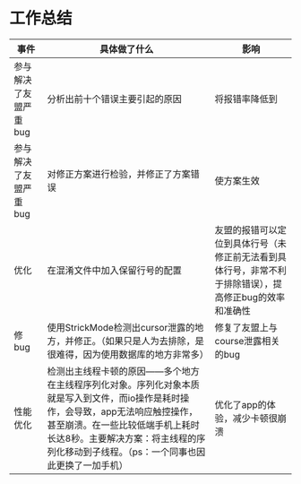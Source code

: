 # 工作总结

| 事件 | 具体做了什么 | 影响 |
| -- | -- | -- |
|参与解决了友盟严重bug| 分析出前十个错误主要引起的原因 | 将报错率降低到 |
|参与解决了友盟严重bug| 对修正方案进行检验，并修正了方案错误 | 使方案生效 |
|优化 |在混淆文件中加入保留行号的配置 | 友盟的报错可以定位到具体行号（未修正前无法看到具体行号，非常不利于排除错误），提高修正bug的效率和准确性 |
|修bug |使用StrickMode检测出cursor泄露的地方，并修正。（如果只是人为去排除，是很难得，因为使用数据库的地方非常多） | 修复了友盟上与course泄露相关的bug |
|性能优化 |检测出主线程卡顿的原因——多个地方在主线程序列化对象。序列化对象本质就是写入到文件，而io操作是耗时操作，会导致，app无法响应触控操作，甚至崩溃。在一些比较低端手机上耗时长达8秒。主要解决方案：将主线程的序列化移动到子线程。（ps：一个同事也因此更换了一加手机）| 优化了app的体验，减少卡顿很崩溃 |
